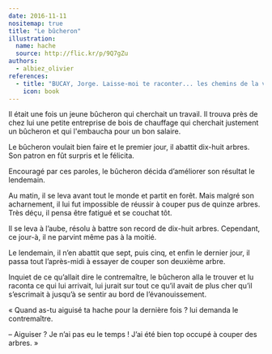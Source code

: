 ```yaml
---
date: 2016-11-11
nositemap: true
title: "Le bûcheron"
illustration:
  name: hache
  source: http://flic.kr/p/9Q7gZu
authors:
  - albiez_olivier
references:
  - title: "BUCAY, Jorge. Laisse-moi te raconter... les chemins de la vie. Poche. Pocket, 2011. ISBN: 978-2266211338"
    icon: book
---
```


Il était une fois un jeune bûcheron qui cherchait un travail. Il trouva près de chez lui une petite entreprise de bois
de chauffage qui cherchait justement un bûcheron et qui l'embaucha pour un bon salaire.

Le bûcheron voulait bien faire et le premier jour, il abattit dix-huit arbres. Son patron en fût surpris et le félicita.

Encouragé par ces paroles, le bûcheron décida d’améliorer son résultat le lendemain.

Au matin, il se leva avant tout le monde et partit en forêt. Mais malgré son acharnement, il lui fut impossible de
réussir à couper pus de quinze arbres. Très déçu, il pensa être fatigué et se couchat tôt.

Il se leva à l’aube, résolu à battre son record de dix-huit arbres. Cependant, ce jour-à, il ne parvint même pas à la
moitié.

Le lendemain, il n’en abattit que sept, puis cinq, et enfin le dernier jour, il passa tout l’après-midi à essayer de
couper son deuxième arbre.

Inquiet de ce qu’allait dire le contremaître, le bûcheron alla le trouver et lu raconta ce qui lui arrivait, lui jurait
sur tout ce qu’il avait de plus cher qu’il s’escrimait à jusqu’à se sentir au bord de l’évanouissement.

« Quand as-tu aiguisé ta hache pour la dernière fois ? lui demanda le contremaître.

– Aiguiser ? Je n’ai pas eu le temps ! J’ai été bien top occupé à couper des arbres. »
